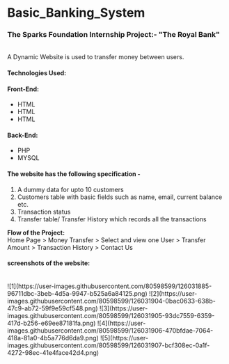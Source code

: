 # Basic_Banking_System
<b><h3>The Sparks Foundation Internship Project:- "The Royal Bank"</h3> </b> </br>
A Dynamic Website is used to transfer money between users.
<h4><b>Technologies Used:</b></h4>
<h4>Front-End:</h4>
<ul>
  <li>HTML</li>
  <li>HTML</li>
  <li>HTML</li>
 </ul>
 <h4>Back-End:</h4>
 <ul>
  <li>PHP</li>
  <li>MYSQL</li>
 </ul>
 <h4>The website has the following specification -</h4>
 <ol>
  <li>A dummy data for upto 10 customers</li>
  <li>Customers table with basic fields such as name, email, current balance etc.</li>
  <li>Transaction status</li>
  <li>Transfer table/ Transfer History which records all the transactions</li>
 </ol>
  <b>Flow of the Project:</b><br>
  Home Page > Money Transfer > Select and view one User > Transfer Amount > Transaction History > Contact Us<br>
 <h4>screenshots of the website:</h4><br>
![1](https://user-images.githubusercontent.com/80598599/126031885-96711dbc-3beb-4d5a-9947-b525a6a84125.png)
![2](https://user-images.githubusercontent.com/80598599/126031904-0bac0633-638b-47c9-ab72-59f9e59cf548.png)
![3](https://user-images.githubusercontent.com/80598599/126031905-93dc7559-6359-417d-b256-e69ee87181fa.png)
![4](https://user-images.githubusercontent.com/80598599/126031906-470bfdae-7064-418a-81a0-4b5a776d6da9.png)
![5](https://user-images.githubusercontent.com/80598599/126031907-bcf308ec-0a1f-4272-98ec-41e4face42d4.png)

  
 
 

